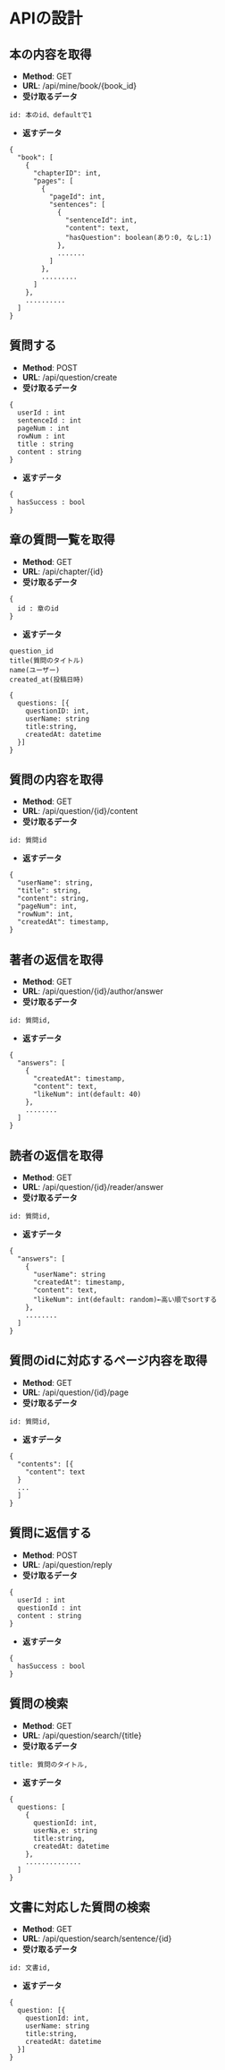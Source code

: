 # APIの設計
## 本の内容を取得
- **Method**: GET
- **URL**: /api/mine/book/{book_id}
- **受け取るデータ**
```
id: 本のid、defaultで1
```
- **返すデータ**
```
{
  "book": [
    {
      "chapterID": int,
      "pages": [
        {
          "pageId": int,
          "sentences": [
            {
              "sentenceId": int,
              "content": text,
              "hasQuestion": boolean(あり:0, なし:1)
            },
            .......
          ]
        },
        .........
      ]
    },
    ..........
  ]
}
```

## 質問する
- **Method**: POST
- **URL**: /api/question/create
- **受け取るデータ**
```
{
  userId : int
  sentenceId : int
  pageNum : int
  rowNum : int
  title : string
  content : string
}
```
- **返すデータ**
```
{
  hasSuccess : bool
}

```

## 章の質問一覧を取得
- **Method**: GET
- **URL**: /api/chapter/{id}
- **受け取るデータ**
```
{
  id : 章のid
}
```
- **返すデータ**
```
question_id
title(質問のタイトル)
name(ユーザー)
created_at(投稿日時)

{
  questions: [{
    questionID: int,
    userName: string
    title:string,
    createdAt: datetime
  }]
}

```


## 質問の内容を取得
- **Method**: GET
- **URL**: /api/question/{id}/content
- **受け取るデータ**
```
id: 質問id
```
- **返すデータ**
```
{
  "userName": string,
  "title": string,
  "content": string,
  "pageNum": int,
  "rowNum": int,
  "createdAt": timestamp,
}
```

## 著者の返信を取得
- **Method**: GET
- **URL**: /api/question/{id}/author/answer
- **受け取るデータ**
```
id: 質問id,
```
- **返すデータ**
```
{
  "answers": [
    {
      "createdAt": timestamp,
      "content": text,
      "likeNum": int(default: 40)
    },
    ........
  ]
}
```

## 読者の返信を取得
- **Method**: GET
- **URL**: /api/question/{id}/reader/answer
- **受け取るデータ**
```
id: 質問id,
```
- **返すデータ**
```
{
  "answers": [
    {
      "userName": string
      "createdAt": timestamp,
      "content": text,
      "likeNum": int(default: random)←高い順でsortする
    },
    ........
  ]
}
```

## 質問のidに対応するページ内容を取得
- **Method**: GET
- **URL**: /api/question/{id}/page
- **受け取るデータ**
```
id: 質問id,
```
- **返すデータ**
```
{
  "contents": [{
    "content": text
  }
  ...
  ]
}
```

## 質問に返信する
- **Method**: POST
- **URL**: /api/question/reply
- **受け取るデータ**
```
{
  userId : int
  questionId : int
  content : string
}
```
- **返すデータ**
```
{
  hasSuccess : bool
}
```

## 質問の検索
- **Method**: GET
- **URL**: /api/question/search/{title}
- **受け取るデータ**
```
title: 質問のタイトル,
```
- **返すデータ**
```
{
  questions: [
    {
      questionId: int,
      userNa,e: string
      title:string,
      createdAt: datetime
    },
    ..............
  ]
}
```

## 文書に対応した質問の検索
- **Method**: GET
- **URL**: /api/question/search/sentence/{id}
- **受け取るデータ**
```
id: 文書id,
```
- **返すデータ**
```
{
  question: [{
    questionId: int,
    userName: string
    title:string,
    createdAt: datetime
  }]
}
```
